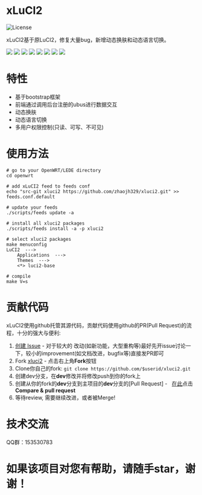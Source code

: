 # xLuCI2

![](https://img.shields.io/badge/license-GPLV3-brightgreen.svg?style=plastic "License")

xLuCI2基于原LuCI2，修复大量bug，新增动态换肤和动态语言切换。

![](https://github.com/zhaojh329/xluci2/blob/master/image/demo_zh1.png)
![](https://github.com/zhaojh329/xluci2/blob/master/image/demo_zh2.png)
![](https://github.com/zhaojh329/xluci2/blob/master/image/demo_zh3.png)
![](https://github.com/zhaojh329/xluci2/blob/master/image/demo_zh4.png)
![](https://github.com/zhaojh329/xluci2/blob/master/image/demo_zh5.png)
![](https://github.com/zhaojh329/xluci2/blob/master/image/demo_zh6.png)
![](https://github.com/zhaojh329/xluci2/blob/master/image/demo_zh7.png)
![](https://github.com/zhaojh329/xluci2/blob/master/image/demo_zh8.png)

# 特性
* 基于bootstrap框架
* 前端通过调用后台注册的ubus进行数据交互
* 动态换肤
* 动态语言切换
* 多用户权限控制(只读、可写、不可见)

# 使用方法
	
	# go to your OpenWRT/LEDE directory
	cd openwrt
	
	# add xLuCI2 feed to feeds conf
	echo "src-git xluci2 https://github.com/zhaojh329/xluci2.git" >> feeds.conf.default
	
	# update your feeds
	./scripts/feeds update -a 
	
	# install all xluci2 packages
	./scripts/feeds install -a -p xluci2

	# select xluci2 packages
	make menuconfig
	LuCI2  --->
		Applications  --->
		Themes  --->
		<*> luci2-base
	
	# compile
	make V=s

# 贡献代码

xLuCI2使用github托管其源代码，贡献代码使用github的PR(Pull Request)的流程，十分的强大与便利:

1. [创建 Issue](https://github.com/zhaojh329/xluci2/issues/new) - 对于较大的
	改动(如新功能，大型重构等)最好先开issue讨论一下，较小的improvement(如文档改进，bugfix等)直接发PR即可
2. Fork [xluci2](https://github.com/zhaojh329/xluci2) - 点击右上角**Fork**按钮
3. Clone你自己的fork: ```git clone https://github.com/$userid/xluci2.git```
4. 创建dev分支，在**dev**修改并将修改push到你的fork上
5. 创建从你的fork的**dev**分支到主项目的**dev**分支的[Pull Request] -  
	[在此](https://github.com/zhaojh329/xluci2)点击**Compare & pull request**
6. 等待review, 需要继续改进，或者被Merge!

# 技术交流
QQ群：153530783

# 如果该项目对您有帮助，请随手star，谢谢！
